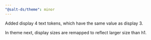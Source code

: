 ```yaml
---
"@salt-ds/theme": minor
---
```


Added display 4 text tokens, which have the same value as display 3.

In theme next, display sizes are remapped to reflect larger size than h1.
